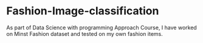 # Fashion-Image-classification
As part of Data Science with programming Approach Course, I have worked on Minst Fashion  dataset and tested on my own fashion items. 
